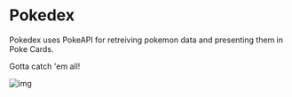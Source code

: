 # Pokedex

Pokedex uses PokeAPI for retreiving pokemon data and presenting them in Poke Cards.

Gotta catch 'em all!

![img](https://i.imgur.com/OzAD5Y7.gif)

